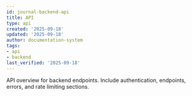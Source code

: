 ```yaml
---
id: journal-backend-api
title: API
type: api
created: '2025-09-18'
updated: '2025-09-18'
author: documentation-system
tags:
- api
- backend
last_verified: '2025-09-18'
---
```


API overview for backend endpoints. Include authentication, endpoints, errors, and rate limiting sections.

